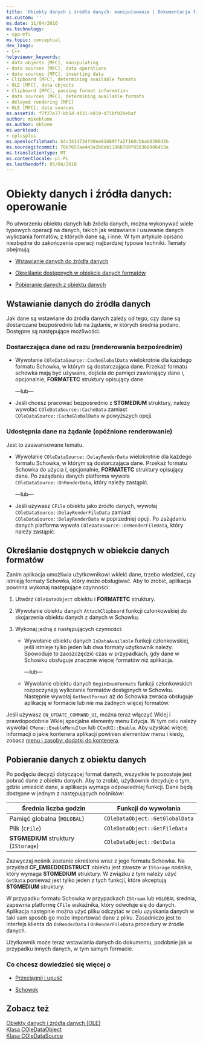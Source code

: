 ```yaml
---
title: 'Obiekty danych i źródła danych: manipulowanie | Dokumentacja firmy Microsoft'
ms.custom: ''
ms.date: 11/04/2016
ms.technology:
- cpp-mfc
ms.topic: conceptual
dev_langs:
- C++
helpviewer_keywords:
- data objects [MFC], manipulating
- data sources [MFC], data operations
- data sources [MFC], inserting data
- Clipboard [MFC], determining available formats
- OLE [MFC], data objects
- Clipboard [MFC], passing format information
- data sources [MFC], determining available formats
- delayed rendering [MFC]
- OLE [MFC], data sources
ms.assetid: f7f27e77-bb5d-4131-b819-d71bf929ebaf
author: mikeblome
ms.author: mblome
ms.workload:
- cplusplus
ms.openlocfilehash: b4c3414734f40ee81689ffa2f160cbbab8306d2b
ms.sourcegitcommit: 76b7653ae443a2b8eb1186b789f8503609d6453e
ms.translationtype: MT
ms.contentlocale: pl-PL
ms.lasthandoff: 05/04/2018
---
```

# <a name="data-objects-and-data-sources-manipulation"></a>Obiekty danych i źródła danych: operowanie
Po utworzeniu obiektu danych lub źródła danych, można wykonywać wiele typowych operacji na danych, takich jak wstawianie i usuwanie danych wyliczania formatów, z których dane są, i inne. W tym artykule opisano niezbędne do zakończenia operacji najbardziej typowe techniki. Tematy obejmują:  
  
-   [Wstawianie danych do źródła danych](#_core_inserting_data_into_a_data_source)  
  
-   [Określanie dostępnych w obiekcie danych formatów](#_core_determining_the_formats_available_in_a_data_object)  
  
-   [Pobieranie danych z obiektu danych](#_core_retrieving_data_from_a_data_object)  
  
##  <a name="_core_inserting_data_into_a_data_source"></a> Wstawianie danych do źródła danych  
 Jak dane są wstawiane do źródła danych zależy od tego, czy dane są dostarczane bezpośrednio lub na żądanie, w których średnia podano. Dostępne są następujące możliwości.  
  
### <a name="supplying-data-immediately-immediate-rendering"></a>Dostarczająca dane od razu (renderowania bezpośrednim)  
  
-   Wywołanie `COleDataSource::CacheGlobalData` wielokrotnie dla każdego formatu Schowka, w którym są dostarczająca dane. Przekaż formatu schowka mają być używane, dojścia do pamięci zawierający dane i, opcjonalnie, **FORMATETC** struktury opisujący dane.  
  
     —lub—  
  
-   Jeśli chcesz pracować bezpośrednio z **STGMEDIUM** struktury, należy wywołać `COleDataSource::CacheData` zamiast `COleDataSource::CacheGlobalData` w powyższych opcji.  
  
### <a name="supplying-data-on-demand-delayed-rendering"></a>Udostępnia dane na żądanie (opóźnione renderowanie)  
 Jest to zaawansowane tematu.  
  
-   Wywołanie `COleDataSource::DelayRenderData` wielokrotnie dla każdego formatu Schowka, w którym są dostarczająca dane. Przekaż formatu Schowka do użycia i, opcjonalnie, **FORMATETC** struktury opisujący dane. Po zażądaniu danych platforma wywoła `COleDataSource::OnRenderData`, który należy zastąpić.  
  
     —lub—  
  
-   Jeśli używasz `CFile` obiektu jako źródło danych, wywołaj `COleDataSource::DelayRenderFileData` zamiast `COleDataSource::DelayRenderData` w poprzedniej opcji. Po zażądaniu danych platforma wywoła `COleDataSource::OnRenderFileData`, który należy zastąpić.  
  
##  <a name="_core_determining_the_formats_available_in_a_data_object"></a> Określanie dostępnych w obiekcie danych formatów  
 Zanim aplikacja umożliwia użytkownikowi wkleić dane, trzeba wiedzieć, czy istnieją formaty Schowka, który może obsługiwać. Aby to zrobić, aplikacja powinna wykonaj następujące czynności:  
  
1.  Utwórz `COleDataObject` obiektu i **FORMATETC** struktury.  
  
2.  Wywołanie obiektu danych `AttachClipboard` funkcji członkowskiej do skojarzenia obiektu danych z danych w Schowku.  
  
3.  Wykonaj jedną z następujących czynności:  
  
    -   Wywołanie obiektu danych `IsDataAvailable` funkcji członkowskiej, jeśli istnieje tylko jeden lub dwa formaty użytkownik należy. Spowoduje to zaoszczędzić czas w przypadkach, gdy dane w Schowku obsługuje znacznie więcej formatów niż aplikacja.  
  
         —lub—  
  
    -   Wywołanie obiektu danych `BeginEnumFormats` funkcji członkowskich rozpoczynają wyliczanie formatów dostępnych w Schowku. Następnie wywołaj `GetNextFormat` aż do Schowka zwraca obsługuje aplikację w formacie lub nie ma żadnych więcej formatów.  
  
 Jeśli używasz `ON_UPDATE_COMMAND_UI`, można teraz włączyć Wklej i prawdopodobnie Wklej specjalne elementy menu Edycja. W tym celu należy wywołać `CMenu::EnableMenuItem` lub `CCmdUI::Enable`. Aby uzyskać więcej informacji o jakie kontenera aplikacji powinien elementów menu i kiedy, zobacz [menu i zasoby: dodatki do kontenera](../mfc/menus-and-resources-container-additions.md).  
  
##  <a name="_core_retrieving_data_from_a_data_object"></a> Pobieranie danych z obiektu danych  
 Po podjęciu decyzji dotyczącej format danych, wszystkie te pozostaje jest pobrać dane z obiektu danych. Aby to zrobić, użytkownik decyduje o tym, gdzie umieścić dane, a aplikacja wymaga odpowiedniej funkcji. Dane będą dostępne w jednym z następujących nośników:  
  
|Średnia liczba godzin|Funkcji do wywołania|  
|------------|----------------------|  
|Pamięć globalna (`HGLOBAL`)|`COleDataObject::GetGlobalData`|  
|Plik (`CFile`)|`COleDataObject::GetFileData`|  
|**STGMEDIUM** struktury (`IStorage`)|`COleDataObject::GetData`|  
  
 Zazwyczaj nośnik zostanie określona wraz z jego formatu Schowka. Na przykład **CF_EMBEDDEDSTRUCT** obiektu jest zawsze w `IStorage` nośnika, który wymaga **STGMEDIUM** struktury. W związku z tym należy użyć `GetData` ponieważ jest tylko jeden z tych funkcji, które akceptują **STGMEDIUM** struktury.  
  
 W przypadku formatu Schowka w przypadkach `IStream` lub `HGLOBAL` średnia, zapewnia platformę `CFile` wskaźnika, który odwołuje się do danych. Aplikacja następnie można użyć pliku odczytać w celu uzyskania danych w taki sam sposób go może importować dane z pliku. Zasadniczo jest to interfejs klienta do `OnRenderData` i `OnRenderFileData` procedury w źródle danych.  
  
 Użytkownik może teraz wstawiania danych do dokumentu, podobnie jak w przypadku innych danych, w tym samym formacie.  
  
### <a name="what-do-you-want-to-know-more-about"></a>Co chcesz dowiedzieć się więcej o  
  
-   [Przeciągnij i upuść](../mfc/drag-and-drop-ole.md)  
  
-   [Schowek](../mfc/clipboard.md)  
  
## <a name="see-also"></a>Zobacz też  
 [Obiekty danych i źródła danych (OLE)](../mfc/data-objects-and-data-sources-ole.md)   
 [Klasa COleDataObject](../mfc/reference/coledataobject-class.md)   
 [Klasa COleDataSource](../mfc/reference/coledatasource-class.md)
